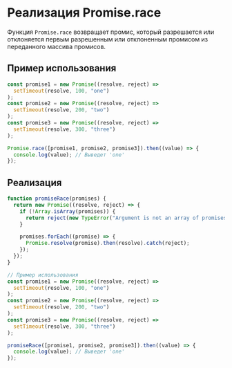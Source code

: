 # Реализация Promise.race

Функция `Promise.race` возвращает промис, который разрешается или отклоняется первым разрешенным или отклоненным промисом из переданного массива промисов.

## Пример использования

```javascript
const promise1 = new Promise((resolve, reject) =>
  setTimeout(resolve, 100, "one")
);
const promise2 = new Promise((resolve, reject) =>
  setTimeout(resolve, 200, "two")
);
const promise3 = new Promise((resolve, reject) =>
  setTimeout(resolve, 300, "three")
);

Promise.race([promise1, promise2, promise3]).then((value) => {
  console.log(value); // Выведет 'one'
});
```

## Реализация

```javascript
function promiseRace(promises) {
  return new Promise((resolve, reject) => {
    if (!Array.isArray(promises)) {
      return reject(new TypeError("Argument is not an array of promises"));
    }

    promises.forEach((promise) => {
      Promise.resolve(promise).then(resolve).catch(reject);
    });
  });
}

// Пример использования
const promise1 = new Promise((resolve, reject) =>
  setTimeout(resolve, 100, "one")
);
const promise2 = new Promise((resolve, reject) =>
  setTimeout(resolve, 200, "two")
);
const promise3 = new Promise((resolve, reject) =>
  setTimeout(resolve, 300, "three")
);

promiseRace([promise1, promise2, promise3]).then((value) => {
  console.log(value); // Выведет 'one'
});
```
